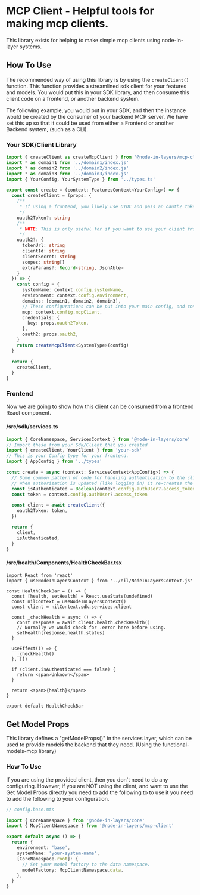 # MCP Client - Helpful tools for making mcp clients.

This library exists for helping to make simple mcp clients using node-in-layer systems.

## How To Use

The recommended way of using this library is by using the `createClient()` function. This function provides a streamlined sdk client for your features and models. You would put this in your SDK library, and then consume this client code on a frontend, or another backend system.

The following example, you would put in your SDK, and then the instance would be created by the consumer of your backend MCP server. We have set this up so that it could be used from either a Frontend or another Backend system, (such as a CLI).

### Your SDK/Client Library

```typescript
import { createClient as createMcpClient } from '@node-in-layers/mcp-client'
import * as domain1 from '../domain1/index.js'
import * as domain2 from '../domain2/index.js'
import * as domain3 from '../domain3/index.js'
import { YourConfig, YourSystemType } from '../types.ts'

export const create = (context: FeaturesContext<YourConfig>) => {
  const createClient = (props: {
    /**
     * If using a frontend, you likely use OIDC and pass an oauth2 token in here.
     */
    oauth2Token?: string
    /**
     * NOTE: This is only useful for if you want to use your client from a backend, or from the CLI.
     */
    oauth2?: {
      tokenUrl: string
      clientId: string
      clientSecret: string
      scopes: string[]
      extraParams?: Record<string, JsonAble>
    }
  }) => {
    const config = {
      systemName: context.config.systemName,
      environment: context.config.environment,
      domains: [domain1, domain2, domain3],
      // These configurations can be put into your main config, and configure the MCP client itself.
      mcp: context.config.mcpClient,
      credentials: {
        key: props.oauth2Token,
      },
      oauth2: props.oauth2,
    }
    return createMcpClient<SystemType>(config)
  }

  return {
    createClient,
  }
}
```

### Frontend

Now we are going to show how this client can be consumed from a frontend React component.

#### /src/sdk/services.ts

```typescript
import { CoreNamespace, ServicesContext } from '@node-in-layers/core'
// Import these from your Sdk/Client that you created
import { createClient, YourClient } from 'your-sdk'
// This is your Config type for your frontend.
import { AppConfig } from '../types'

const create = async (context: ServicesContext<AppConfig>) => {
  // Some common pattern of code for handling authentication to the client.
  // When authorization is updated (like logging in) it re-creates the client.
  const isAuthenticated = Boolean(context.config.authUser?.access_token)
  const token = context.config.authUser?.access_token

  const client = await createClient({
    oauth2Token: token,
  })

  return {
    client,
    isAuthenticated,
  }
}
```

#### /src/health/Components/HealthCheckBar.tsx

```tsx
import React from 'react'
import { useNodeInLayersContext } from '../nil/NodeInLayersContext.js'

const HealthCheckBar = () => {
  const [health, setHealth] = React.useState(undefined)
  const nilContext = useNodeInLayersContext()
  const client = nilContext.sdk.services.client

  const _checkHealth = async () => {
    const response = await client.health.checkHealth()
    // Normally we would check for .error here before using.
    setHealth(response.health.status)
  }

  useEffect(() => {
    _checkHealth()
  }, [])

  if (client.isAuthenticated === false) {
    return <span>Unknown</span>
  }

  return <span>{health}</span>
}

export default HealthCheckBar
```

## Get Model Props

This library defines a "getModelProps()" in the services layer, which can be used to provide models the backend that they need. (Using the functional-models-mcp library)

### How To Use

If you are using the provided client, then you don't need to do any configuring. However, if you are NOT using the client, and want to use the Get Model Props directly you need to add the following to to use it you need to add the following to your configuration.

```typescript
// config.base.mts

import { CoreNamespace } from '@node-in-layers/core'
import { McpClientNamespace } from '@node-in-layers/mcp-client'

export default async () => {
  return {
    environment: 'base',
    systemName: 'your-system-name',
    [CoreNamespace.root]: {
      // Set your model factory to the data namespace.
      modelFactory: McpClientNamespace.data,
    },
  }
}
```
